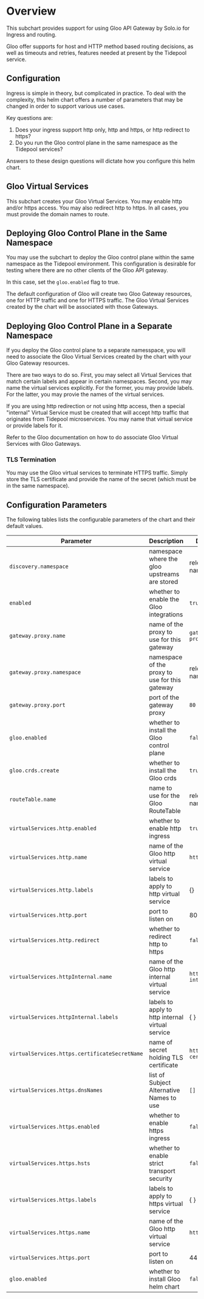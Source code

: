 # Overview
This subchart provides support for using Gloo API Gateway by Solo.io for Ingress and routing.

Gloo offer supports for host and HTTP method based routing decisions, as well as timeouts and retries, features needed
at present by the Tidepool service.

## Configuration
Ingress is simple in theory, but complicated in practice.  To deal with the complexity, this helm chart offers
a number of parameters that may be changed in order to support various use cases. 

Key questions are:
1. Does your ingress support http only, http and https, or http redirect to https?
1. Do you run the Gloo control plane in the same namespace as the Tidepool services?

Answers to these design questions will dictate how you configure this helm chart.

## Gloo Virtual Services
This subchart creates your Gloo Virtual Services.  You may enable http and/or https access.  You may also redirect http to https.  In all cases, you must provide the domain names to route. 

## Deploying Gloo Control Plane in the Same Namespace
You may use the subchart to deploy the Gloo control plane within the same namespace as the Tidepool environment.
This configuration is desirable for testing where there are no other clients of the Gloo API gateway.

In this case, set the `gloo.enabled` flag to true.

The default configuration of Gloo will create two Gloo Gateway resources, one for HTTP traffic and one for HTTPS traffic.  The Gloo Virtual Services created by the chart will be associated with those Gateways.

## Deploying Gloo Control Plane in a Separate Namespace
If you deploy the Gloo control plane to a separate namesspace, you will need to associate the Gloo Virtual Services created by the chart with your Gloo Gateway resources. 

There are two ways to do so.  First, you may select all Virtual Services that match certain labels and appear in certain namespaces.  Second, you may name the virtual services explicitly.  For the former, you may provide labels.  For the latter, you may provie the names of the virtual services. 

If you are using http redirection or not using http access, then a special "internal" Virtual Service must be created that will accept http traffic that originates from Tidepool microservices. You may name that virtual service or provide labels for it.

Refer to the Gloo documentation on how to do associate Gloo Virtual Services with Gloo Gateways.

### TLS Termination

You may use the Gloo virtual services to terminate HTTPS traffic. Simply store the TLS certificate and provide the name of the secret (which must be in the same namespace).

## Configuration Parameters

The following tables lists the configurable parameters of the chart and their default values.


| Parameter                                            | Description                                                                               | Default                             |  
|------------------------------------------------------|-------------------------------------------------------------------------------------------|-------------------------------------|
| `discovery.namespace`                    | namespace where the gloo upstreams are stored                                             |  release namespace                  |
| `enabled`                                | whether to enable the Gloo integrations                                                   | `true`                              |
| `gateway.proxy.name`                     | name of the proxy to use for this gateway                                                 | `gateway-proxy`                     |
| `gateway.proxy.namespace`                | namespace of the proxy to use for this gateway                                            | release namespace                   |
| `gateway.proxy.port`                     | port of the gateway proxy                                                                 | `80`                                |
| `gloo.enabled`                           | whether to install the Gloo control plane                                                 | `false`                             |
| `gloo.crds.create`                       | whether to install the Gloo crds                                                          | `true`                              |
| `routeTable.name`                        | name to use for the Gloo RouteTable                                                       | release namespace                   |
| `virtualServices.http.enabled`           | whether to enable http ingress                                                            | `true`                              |  
| `virtualServices.http.name`              | name of the Gloo http virtual service                                                     | `http`                              |  
| `virtualServices.http.labels`            | labels to apply to http virtual service                                                   | {}                                  |  
| `virtualServices.http.port`              | port to listen on                                                                         | 80                                  |  
| `virtualServices.http.redirect`          | whether to redirect http to https                                                         | `false`                             |  
| `virtualServices.httpInternal.name`      | name of the Gloo http internal virtual service                                            | `http-internal`                     |  
| `virtualServices.httpInternal.labels`    | labels to apply to http internal virtual service                                          | { }                                 |  
| `virtualServices.https.certificateSecretName` | name of secret holding TLS certificate                                               | `https-certificate`                 |  
| `virtualServices.https.dnsNames`         | list of Subject Alternative Names to use                                                  | `[]`                                |  
| `virtualServices.https.enabled`          | whether to enable https ingress                                                           | `false`                             |  
| `virtualServices.https.hsts`             | whether to enable strict transport security                                               | `false`                             |  
| `virtualServices.https.labels`           | labels to apply to https virtual service                                                  | { }                                 |  
| `virtualServices.https.name`             | name of the Gloo http virtual service                                                     | `http`                              |  
| `virtualServices.https.port`             | port to listen on                                                                         | 443                                 |  
| `gloo.enabled`                           | whether to install Gloo helm chart                                                        | `false`                             |  
